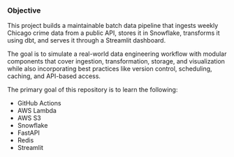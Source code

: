 ### Objective

This project builds a maintainable batch data pipeline that ingests weekly Chicago crime data from a public API, stores it in Snowflake, transforms it using dbt, and serves it through a Streamlit dashboard.

The goal is to simulate a real-world data engineering workflow with modular components that cover ingestion, transformation, storage, and visualization while also incorporating best practices like version control, scheduling, caching, and API-based access.

The primary goal of this repository is to learn the following:
- GitHub Actions
- AWS Lambda
- AWS S3
- Snowflake
- FastAPI
- Redis
- Streamlit